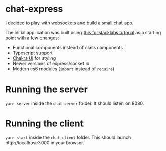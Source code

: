 # chat-express
I decided to play with websockets and build a small chat app.

The initial application was built using [this fullstacklabs tutorial](https://www.fullstacklabs.co/blog/chat-application-react-express-socket-io) as a starting point with a few changes:
* Functional components instead of class components
* Typescript support
* [Chakra UI](https://chakra-ui.com/) for styling
* Newer versions of express/socket.io
* Modern es6 modules (`import` instead of `require`)

# Running the server
`yarn server` inside the `chat-server` folder. It should listen on 8080.

# Running the client
`yarn start` inside the `chat-client` folder. This should launch http://localhost:3000 in your browser.
